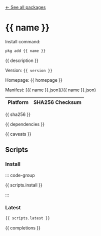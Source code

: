 [← See all packages](./index.md)

# {{ name }}

Install command:

```sh
pkg add {{ name }}
```

{{ description }}

Version: `{{ version }}`

Homepage: {{ homepage }}

Manifest: [{{ name }}.json](/{{ name }}.json)

| Platform | SHA256 Checksum |
| -------- | --------------- |
{{ sha256 }}

{{ dependencies }}

{{ caveats }}

## Scripts

### Install

::: code-group

{{ scripts.install }}

:::

### Latest

```sh
{{ scripts.latest }}
```

{{ completions }}
